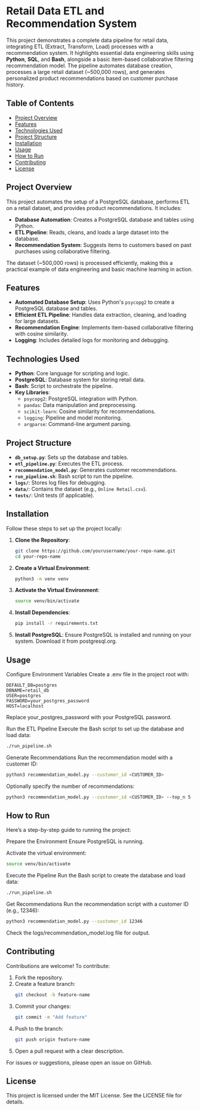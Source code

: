 # Retail Data ETL and Recommendation System

This project demonstrates a complete data pipeline for retail data, integrating ETL (Extract, Transform, Load) processes with a recommendation system. It highlights essential data engineering skills using **Python**, **SQL**, and **Bash**, alongside a basic item-based collaborative filtering recommendation model. The pipeline automates database creation, processes a large retail dataset (~500,000 rows), and generates personalized product recommendations based on customer purchase history.

## Table of Contents
- [Project Overview](#project-overview)
- [Features](#features)
- [Technologies Used](#technologies-used)
- [Project Structure](#project-structure)
- [Installation](#installation)
- [Usage](#usage)
- [How to Run](#how-to-run)
- [Contributing](#contributing)
- [License](#license)

## Project Overview
This project automates the setup of a PostgreSQL database, performs ETL on a retail dataset, and provides product recommendations. It includes:
- **Database Automation**: Creates a PostgreSQL database and tables using Python.
- **ETL Pipeline**: Reads, cleans, and loads a large dataset into the database.
- **Recommendation System**: Suggests items to customers based on past purchases using collaborative filtering.

The dataset (~500,000 rows) is processed efficiently, making this a practical example of data engineering and basic machine learning in action.

## Features
- **Automated Database Setup**: Uses Python's `psycopg2` to create a PostgreSQL database and tables.
- **Efficient ETL Pipeline**: Handles data extraction, cleaning, and loading for large datasets.
- **Recommendation Engine**: Implements item-based collaborative filtering with cosine similarity.
- **Logging**: Includes detailed logs for monitoring and debugging.

## Technologies Used
- **Python**: Core language for scripting and logic.
- **PostgreSQL**: Database system for storing retail data.
- **Bash**: Script to orchestrate the pipeline.
- **Key Libraries**:
  - `psycopg2`: PostgreSQL integration with Python.
  - `pandas`: Data manipulation and preprocessing.
  - `scikit-learn`: Cosine similarity for recommendations.
  - `logging`: Pipeline and model monitoring.
  - `argparse`: Command-line argument parsing.

## Project Structure
- **`db_setup.py`**: Sets up the database and tables.
- **`etl_pipeline.py`**: Executes the ETL process.
- **`recommendation_model.py`**: Generates customer recommendations.
- **`run_pipeline.sh`**: Bash script to run the pipeline.
- **`logs/`**: Stores log files for debugging.
- **`data/`**: Contains the dataset (e.g., `Online Retail.csv`).
- **`tests/`**: Unit tests (if applicable).

## Installation
Follow these steps to set up the project locally:

1. **Clone the Repository**:
   ```bash
   git clone https://github.com/yourusername/your-repo-name.git
   cd your-repo-name
   ```

2. **Create a Virtual Environment**:
   ```bash
   python3 -m venv venv
   ```

3. **Activate the Virtual Environment**:
   ```bash
   source venv/bin/activate
   ```

4. **Install Dependencies**:
   ```bash
   pip install -r requirements.txt
   ```

5. **Install PostgreSQL**: Ensure PostgreSQL is installed and running on your system. Download it from postgresql.org.

## Usage
Configure Environment Variables
Create a .env file in the project root with:
```text
DEFAULT_DB=postgres
DBNAME=retail_db
USER=postgres
PASSWORD=your_postgres_password
HOST=localhost
```
Replace your_postgres_password with your PostgreSQL password.

Run the ETL Pipeline
Execute the Bash script to set up the database and load data:
```bash
./run_pipeline.sh
```

Generate Recommendations
Run the recommendation model with a customer ID:
```bash
python3 recommendation_model.py --customer_id <CUSTOMER_ID>
```
Optionally specify the number of recommendations:
```bash
python3 recommendation_model.py --customer_id <CUSTOMER_ID> --top_n 5
```

## How to Run
Here’s a step-by-step guide to running the project:

Prepare the Environment
Ensure PostgreSQL is running.

Activate the virtual environment:
```bash
source venv/bin/activate
```

Execute the Pipeline
Run the Bash script to create the database and load data:
```bash
./run_pipeline.sh
```

Get Recommendations
Run the recommendation script with a customer ID (e.g., 12346):
```bash
python3 recommendation_model.py --customer_id 12346
```
Check the logs/recommendation_model.log file for output.

## Contributing
Contributions are welcome! To contribute:

1. Fork the repository.
2. Create a feature branch:
   ```bash
   git checkout -b feature-name
   ```
3. Commit your changes:
   ```bash
   git commit -m "Add feature"
   ```
4. Push to the branch:
   ```bash
   git push origin feature-name
   ```
5. Open a pull request with a clear description.

For issues or suggestions, please open an issue on GitHub.

## License
This project is licensed under the MIT License. See the LICENSE file for details.

